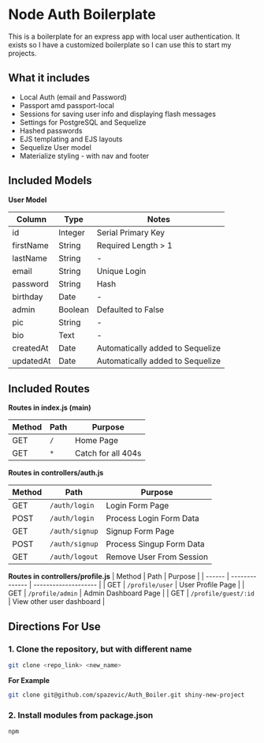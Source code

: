 # Node Auth Boilerplate 

This is a boilerplate for an express app with local user authentication. It exists so I have a customized boilerplate so I can use this to start my projects. 

## What it includes

* Local Auth (email and Password)
* Passport amd passport-local
* Sessions for saving user info and displaying flash messages
* Settings for PostgreSQL and Sequelize
* Hashed passwords
* EJS templating and EJS layouts
* Sequelize User model
* Materialize styling - with nav and footer

## Included Models

**User Model**

| Column | Type | Notes |
| --------- | ---------- | -----------------------------|
| id | Integer | Serial Primary Key |
| firstName | String | Required Length > 1 |
| lastName | String | - |
| email | String | Unique Login |
| password | String | Hash |
| birthday | Date | - |
| admin | Boolean | Defaulted to False |
| pic | String | - |
| bio | Text | - |
| createdAt | Date | Automatically added to Sequelize |
| updatedAt | Date | Automatically added to Sequelize |

## Included Routes

**Routes in index.js (main)**

| Method | Path | Purpose |
| ------ | -------------- | -------------------- |
| GET | `/` | Home Page |
| GET | `*` | Catch for all 404s | 

**Routes in controllers/auth.js**

| Method | Path | Purpose |
| ------ | -------------- | -------------------- |
| GET | `/auth/login` | Login Form Page |
| POST | `/auth/login` | Process Login Form Data |
| GET | `/auth/signup` | Signup Form Page |
| POST | `/auth/signup` | Process Singup Form Data |
| GET | `/auth/logout` | Remove User From Session |

**Routes in controllers/profile.js**
| Method | Path | Purpose |
| ------ | -------------- | -------------------- |
| GET | `/profile/user` | User Profile Page |
| GET | `/profile/admin` | Admin Dashboard Page |
| GET | `/profile/guest/:id` | View other user dashboard |

## Directions For Use

### 1. Clone the repository, but with different name ####

```sh
git clone <repo_link> <new_name>
```
**For Example**

```sh
git clone git@github.com/spazevic/Auth_Boiler.git shiny-new-project
```
### 2. Install modules from package.json ###

```sh
npm
```
